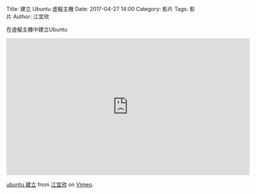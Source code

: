 Title: 建立 Ubuntu 虛擬主機
Date: 2017-04-27 14:00
Category: 影片
Tags: 影片
Author: 江宜欣

在虛擬主機中建立Ubuntu

<iframe src="https://player.vimeo.com/video/215006114" width="640" height="360" frameborder="0" webkitallowfullscreen mozallowfullscreen allowfullscreen></iframe>
<p><a href="https://vimeo.com/215006114">ubuntu 建立</a> from <a href="https://vimeo.com/user58915616">江宜欣</a> on <a href="https://vimeo.com">Vimeo</a>.</p>
<section>